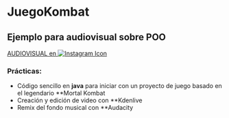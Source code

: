 # JuegoKombat
## Ejemplo para audiovisual sobre POO
[AUDIOVISUAL en ![Instagram Icon](https://www.google.com/url?sa=i&url=https%3A%2F%2Fwww.pngwing.com%2Fes%2Fsearch%3Fq%3Dlogotipo%2Bde%2Binstagram%2B3d&psig=AOvVaw2TgsFDkXZx1_IkLZWqEbgo&ust=1692901270383000&source=images&cd=vfe&opi=89978449&ved=0CBAQjRxqFwoTCND0oumy84ADFQAAAAAdAAAAABAE)](https://www.instagram.com/reel/CsmNt01s3HZ/?utm_source=ig_web_copy_link&igshid=MzRlODBiNWFlZA==) 

### Prácticas: 
- Código sencillo en **java** para iniciar con un proyecto de juego basado en el legendario **Mortal Kombat
- Creación y edición de video con **Kdenlive
- Remix del fondo musical con **Audacity
